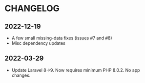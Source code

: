 # CHANGELOG

## 2022-12-19
* A few small missing-data fixes (issues #7 and #8)
* Misc dependency updates

## 2022-03-29
* Update Laravel 8->9.  Now requires minimum PHP 8.0.2.  No app changes.
